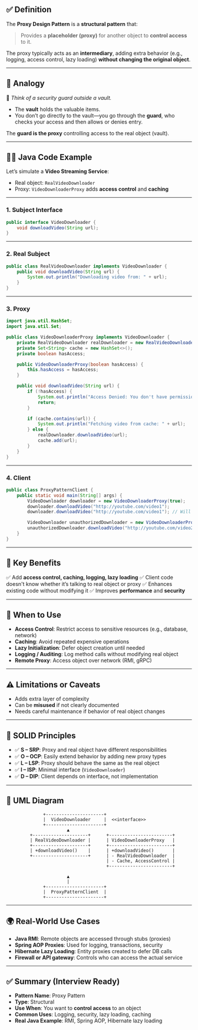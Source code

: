 ## ✅ Definition

The **Proxy Design Pattern** is a **structural pattern** that:

> Provides a **placeholder (proxy)** for another object to **control access** to it.

The proxy typically acts as an **intermediary**, adding extra behavior (e.g., logging, access control, lazy loading) **without changing the original object**.

---

## 🎯 Analogy

🔐 *Think of a security guard outside a vault.*

* The **vault** holds the valuable items.
* You don’t go directly to the vault—you go through the **guard**, who checks your access and then allows or denies entry.

The **guard is the proxy** controlling access to the real object (vault).

---

## 👨‍💻 Java Code Example

Let’s simulate a **Video Streaming Service**:

* Real object: `RealVideoDownloader`
* Proxy: `VideoDownloaderProxy` adds **access control** and **caching**

---

### 1. Subject Interface

```java
public interface VideoDownloader {
    void downloadVideo(String url);
}
```

---

### 2. Real Subject

```java
public class RealVideoDownloader implements VideoDownloader {
    public void downloadVideo(String url) {
        System.out.println("Downloading video from: " + url);
    }
}
```

---

### 3. Proxy

```java
import java.util.HashSet;
import java.util.Set;

public class VideoDownloaderProxy implements VideoDownloader {
    private RealVideoDownloader realDownloader = new RealVideoDownloader();
    private Set<String> cache = new HashSet<>();
    private boolean hasAccess;

    public VideoDownloaderProxy(boolean hasAccess) {
        this.hasAccess = hasAccess;
    }

    public void downloadVideo(String url) {
        if (!hasAccess) {
            System.out.println("Access Denied: You don't have permission to download videos.");
            return;
        }

        if (cache.contains(url)) {
            System.out.println("Fetching video from cache: " + url);
        } else {
            realDownloader.downloadVideo(url);
            cache.add(url);
        }
    }
}
```

---

### 4. Client

```java
public class ProxyPatternClient {
    public static void main(String[] args) {
        VideoDownloader downloader = new VideoDownloaderProxy(true);
        downloader.downloadVideo("http://youtube.com/video1");
        downloader.downloadVideo("http://youtube.com/video1"); // Will use cache

        VideoDownloader unauthorizedDownloader = new VideoDownloaderProxy(false);
        unauthorizedDownloader.downloadVideo("http://youtube.com/video2"); // Access Denied
    }
}
```

---

## 🌟 Key Benefits

✅ Add **access control, caching, logging, lazy loading**
✅ Client code doesn't know whether it’s talking to real object or proxy
✅ Enhances existing code without modifying it
✅ Improves **performance** and **security**

---

## 📌 When to Use

* **Access Control**: Restrict access to sensitive resources (e.g., database, network)
* **Caching**: Avoid repeated expensive operations
* **Lazy Initialization**: Defer object creation until needed
* **Logging / Auditing**: Log method calls without modifying real object
* **Remote Proxy**: Access object over network (RMI, gRPC)

---

## ⚠️ Limitations or Caveats

* Adds extra layer of complexity
* Can be **misused** if not clearly documented
* Needs careful maintenance if behavior of real object changes

---

## 🧱 SOLID Principles

* ✅ **S – SRP**: Proxy and real object have different responsibilities
* ✅ **O – OCP**: Easily extend behavior by adding new proxy types
* ✅ **L – LSP**: Proxy should behave the same as the real object
* ✅ **I – ISP**: Minimal interface (`VideoDownloader`)
* ✅ **D – DIP**: Client depends on interface, not implementation

---

## 📐 UML Diagram

```plaintext
              +----------------------+
              |  VideoDownloader     |  <<interface>>
              +----------------------+
                       ▲
         +---------------------+      +------------------------+
         | RealVideoDownloader |      | VideoDownloaderProxy   |
         +---------------------+      +------------------------+
         | +downloadVideo()    |      | +downloadVideo()       |
         +---------------------+      | - RealVideoDownloader  |
                                      | - Cache, AccessControl |
                                      +------------------------+

                       ▲
                       |
              +----------------------+
              |  ProxyPatternClient  |
              +----------------------+
```

---

## 🌍 Real-World Use Cases

* **Java RMI**: Remote objects are accessed through stubs (proxies)
* **Spring AOP Proxies**: Used for logging, transactions, security
* **Hibernate Lazy Loading**: Entity proxies created to defer DB calls
* **Firewall or API gateway**: Controls who can access the actual service

---

## ✅ Summary (Interview Ready)

* **Pattern Name**: Proxy Pattern
* **Type**: Structural
* **Use When**: You want to **control access** to an object
* **Common Uses**: Logging, security, lazy loading, caching
* **Real Java Example**: RMI, Spring AOP, Hibernate lazy loading

